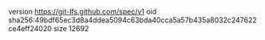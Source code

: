 version https://git-lfs.github.com/spec/v1
oid sha256:49bdf65ec3d8a4ddea5094c63bda40cca5a57b435a8032c247622ce4eff24020
size 12692
